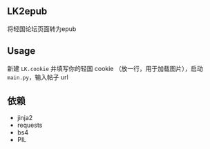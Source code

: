 ## LK2epub
将轻国论坛页面转为epub
## Usage
新建 `LK.cookie` 并填写你的轻国 cookie （放一行，用于加载图片），启动`main.py`，输入帖子 url
## 依赖

* jinja2
* requests
* bs4
* PIL
